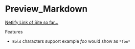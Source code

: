# Preview_Markdown

[Netlify Link of Site so far...](https://jolly-wiles-0f6acf.netlify.com/)

Features

* `Bold` characters support example *foo* would show as `*foo*`
